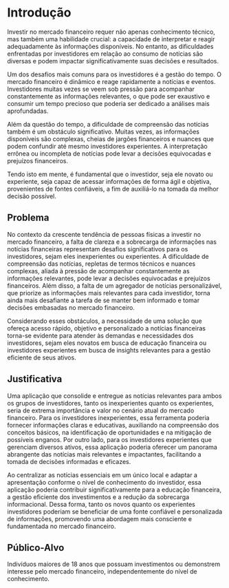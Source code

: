 # Introdução

Investir no mercado financeiro requer não apenas conhecimento técnico, mas também uma habilidade crucial: a capacidade de interpretar e reagir adequadamente às informações disponíveis. No entanto, as dificuldades enfrentadas por investidores em relação ao consumo de notícias são diversas e podem impactar significativamente suas decisões e resultados.

Um dos desafios mais comuns para os investidores é a gestão do tempo. O mercado financeiro é dinâmico e reage rapidamente a notícias e eventos. Investidores muitas vezes se veem sob pressão para acompanhar constantemente as informações relevantes, o que pode ser exaustivo e consumir um tempo precioso que poderia ser dedicado a análises mais aprofundadas.

Além da questão do tempo, a dificuldade de compreensão das notícias também é um obstáculo significativo. Muitas vezes, as informações disponíveis são complexas, cheias de jargões financeiros e nuances que podem confundir até mesmo investidores experientes. A interpretação errônea ou incompleta de notícias pode levar a decisões equivocadas e prejuízos financeiros.

Tendo isto em mente, é fundamental que o investidor, seja ele novato ou experiente, seja capaz de acessar informações de forma ágil e objetiva, provenientes de fontes confiáveis, a fim de auxiliá-lo na tomada da melhor decisão possível.
 

## Problema

No contexto da crescente tendência de pessoas físicas a investir no mercado financeiro, a falta de clareza e a sobrecarga de informações nas notícias financeiras representam desafios significativos para os investidores, sejam eles inexperientes ou experientes. A dificuldade de compreensão das notícias, repletas de termos técnicos e nuances complexas, aliada à pressão de acompanhar constantemente as informações relevantes, pode levar a decisões equivocadas e prejuízos financeiros. Além disso, a falta de um agregador de notícias personalizável, que priorize as informações mais relevantes para cada investidor, torna ainda mais desafiante a tarefa de se manter bem informado e tomar decisões embasadas no mercado financeiro.

Considerando esses obstáculos, a necessidade de uma solução que ofereça acesso rápido, objetivo e personalizado a notícias financeiras torna-se evidente para atender às demandas e necessidades dos investidores, sejam eles novatos em busca de educação financeira ou investidores experientes em busca de insights relevantes para a gestão eficiente de seus ativos.



## Justificativa

Uma aplicação que consolide e entregue as notícias relevantes para ambos os grupos de investidores, tanto os inexperientes quanto os experientes, seria de extrema importância e valor no cenário atual do mercado financeiro. Para os investidores inexperientes, essa ferramenta poderia fornecer informações claras e educativas, auxiliando na compreensão dos conceitos básicos, na identificação de oportunidades e na mitigação de possíveis enganos. Por outro lado, para os investidores experientes que gerenciam diversos ativos, essa aplicação poderia oferecer um panorama abrangente das notícias mais relevantes e impactantes, facilitando a tomada de decisões informadas e eficazes.

Ao centralizar as notícias essenciais em um único local e adaptar a apresentação conforme o nível de conhecimento do investidor, essa aplicação poderia contribuir significativamente para a educação financeira, a gestão eficiente dos investimentos e a redução da sobrecarga informacional. Dessa forma, tanto os novos quanto os experientes investidores poderiam se beneficiar de uma fonte confiável e personalizada de informações, promovendo uma abordagem mais consciente e fundamentada no mercado financeiro.


## Público-Alvo

Indivíduos maiores de 18 anos que possuam investimentos ou demonstrem interesse pelo mercado financeiro, independentemente do nível de conhecimento.
